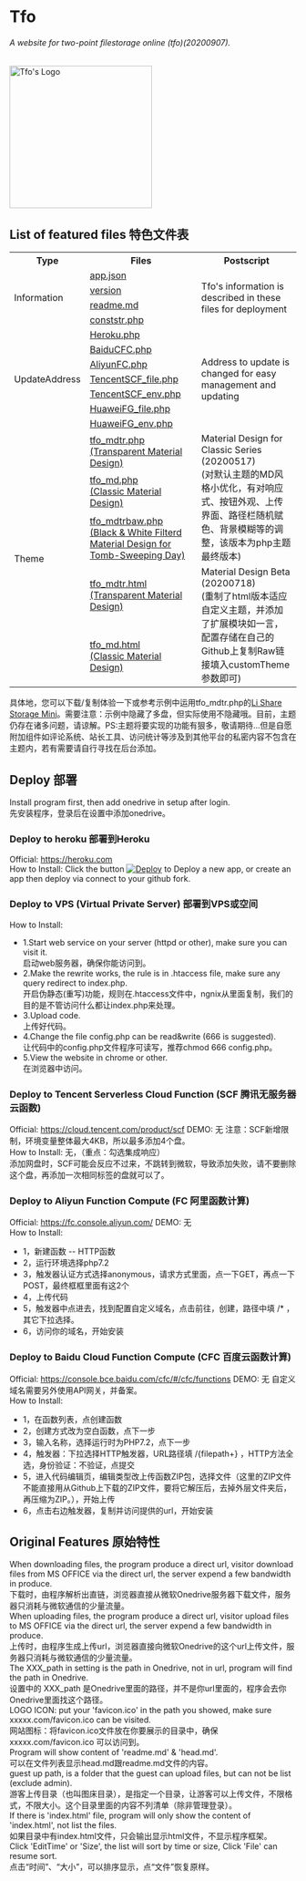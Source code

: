 # **Tfo**
###### A website for two-point filestorage online (tfo)(20200907). 

<img src="https://tfo.herokuapp.com/index/Uploaded/WebContents/Github/Tfo/Tfo.logo.svg" alt="Tfo's Logo" width="250" height="250"/>

## List of featured files 特色文件表
<table> 
    <tbody>
        <tr> 
            <th>Type</th> 
            <th>Files</th> 
            <th>Postscript</th> 
        </tr> 
        <tr> 
            <td rowspan="4">Information</td> 
            <td>
                <a href="./app.json" title="app.json">app.json</a>
            </td>
            <td rowspan="4">Tfo's information is described in these files for deployment</td> 
        </tr>
        <tr> 
            <td>
                <a href="./version" title="version">version</a>
            </td> 
        </tr>
        <tr>
            <td>
                <a href="./readme.md" title="readme.md">readme.md</a>
            </td>
        </tr>
        <tr>
            <td>
                <a href="./conststr.php" title="conststr.php">conststr.php</a>
            </td>
        </tr>
        <tr> 
            <td rowspan="7">UpdateAddress</td> 
            <td>
                <a href="./platform/Heroku.php" title="Heroku.php">Heroku.php</a>
            </td>
            <td rowspan="7">Address to update is changed for easy management and updating</td> 
        </tr>
        <tr> 
            <td>
                <a href="./platform/BaiduCFC.php" title="BaiduCFC.php">BaiduCFC.php</a>
            </td> 
        </tr>
        <tr>
            <td>
                <a href="./platform/AliyunFC.php" title="AliyunFC.php">AliyunFC.php</a>
            </td>
        </tr>
        <tr>
            <td>
                <a href="./platform/TencentSCF_file.php" title="TencentSCF_file.php">TencentSCF_file.php</a>
            </td>
        </tr>
        <tr>
            <td>
                <a href="./platform/TencentSCF_env.php" title="TencentSCF_env.php">TencentSCF_env.php</a>
            </td>
        </tr>
        <tr>
            <td>
                <a href="./platform/HuaweiFG_file.php" title="HuaweiFG_file.php">HuaweiFG_file.php</a>
            </td>
        </tr>
        <tr>
            <td>
                <a href="./platform/HuaweiFG_env.php" title="HuaweiFG_env.php">HuaweiFG_env.php</a>
            </td>
        </tr>
        <tr> 
            <td rowspan="5">Theme</td> 
            <td>
                <a href="./theme/tfo_mdtr.php" title="tfo_mdtr.php">tfo_mdtr.php<br>(Transparent Material Design)</a>
            </td>
            <td rowspan="3">Material Design for Classic Series (20200517)<br>(对默认主题的MD风格小优化，有对响应式、按钮外观、上传界面、路径栏随机赋色、背景模糊等的调整，该版本为php主题最终版本)</td> 
        </tr>
        <tr> 
            <td>
                <a href="./theme/tfo_md.php" title="tfo_md.php">tfo_md.php<br>(Classic Material Design)</a>
            </td> 
        </tr>
        <tr>
            <td>
                <a href="./theme/tfo_mdtrbaw.php" title="tfo_mdtrbaw.php">tfo_mdtrbaw.php<br>(Black & White Filterd Material Design for Tomb-Sweeping Day)</a>
            </td>
        </tr>
        <tr>
            <td>
                <a href="https://tfo.herokuapp.com/index/Uploaded/WebContents/Github/Tfo/Theme_new/tfo_mdtr.html?preview" title="tfo_mdtr.html">tfo_mdtr.html<br>(Transparent Material Design)</a>
            </td>
            <td rowspan="2">Material Design Beta (20200718)<br>(重制了html版本适应自定义主题，并添加了扩展模块如一言，配置存储在自己的Github上复制Raw链接填入customTheme参数即可)</td> 
        </tr>
         <tr>
            <td>
                <a href="https://tfo.herokuapp.com/index/Uploaded/WebContents/Github/Tfo/Theme_new/tfo_md.html?preview" title="tfo_md.html">tfo_md.html<br>(Classic Material Design)</a>
            </td>
        </tr> 
    </tbody>
</table>

具体地，您可以下载/复制体验一下或参考示例中运用tfo_mdtr.php的[Li Share Storage Mini](https://tfo.herokuapp.com/ "Li Share Storage Mini")。需要注意：示例中隐藏了多盘，但实际使用不隐藏哦。目前，主题仍存在诸多问题，请谅解。PS:主题将要实现的功能有狠多，敬请期待...但是自愿附加组件如评论系统、站长工具、访问统计等涉及到其他平台的私密内容不包含在主题内，若有需要请自行寻找在后台添加。

## Deploy 部署
Install program first, then add onedrive in setup after login.  
先安装程序，登录后在设置中添加onedrive。  

### Deploy to heroku  部署到Heroku
Official: https://heroku.com  
How to Install: Click the button [![Deploy](https://www.herokucdn.com/deploy/button.svg)](https://heroku.com/deploy) to Deploy a new app, or create an app then deploy via connect to your github fork.  

### Deploy to VPS (Virtual Private Server) 部署到VPS或空间  
How to Install:  
* 1.Start web service on your server (httpd or other), make sure you can visit it.  
    启动web服务器，确保你能访问到。  
* 2.Make the rewrite works, the rule is in .htaccess file, make sure any query redirect to index.php.  
    开启伪静态(重写)功能，规则在.htaccess文件中，ngnix从里面复制，我们的目的是不管访问什么都让index.php来处理。  
* 3.Upload code.  
    上传好代码。  
* 4.Change the file config.php can be read&write (666 is suggested).  
    让代码中的config.php文件程序可读写，推荐chmod 666 config.php。  
* 5.View the website in chrome or other.  
    在浏览器中访问。  

### Deploy to Tencent Serverless Cloud Function (SCF 腾讯无服务器云函数)  
Official: https://cloud.tencent.com/product/scf  DEMO:  无   注意：SCF新增限制，环境变量整体最大4KB，所以最多添加4个盘。  
How to Install:  无，（重点：勾选集成响应）  
添加网盘时，SCF可能会反应不过来，不跳转到微软，导致添加失败，请不要删除这个盘，再添加一次相同标签的盘就可以了。  

### Deploy to Aliyun Function Compute (FC 阿里函数计算)  
Official: https://fc.console.aliyun.com/  DEMO:  无  
How to Install:  
* 1，新建函数 -- HTTP函数  
* 2，运行环境选择php7.2  
* 3，触发器认证方式选择anonymous，请求方式里面，点一下GET，再点一下POST，最终框框里面有这2个  
* 4，上传代码  
* 5，触发器中点进去，找到配置自定义域名，点击前往，创建，路径中填 /* ，其它下拉选择。  
* 6，访问你的域名，开始安装  

### Deploy to Baidu Cloud Function Compute (CFC 百度云函数计算)  
Official: https://console.bce.baidu.com/cfc/#/cfc/functions  DEMO:  无  自定义域名需要另外使用API网关，并备案。  
How to Install:  
* 1，在函数列表，点创建函数  
* 2，创建方式改为空白函数，点下一步  
* 3，输入名称，选择运行时为PHP7.2，点下一步  
* 4，触发器：下拉选择HTTP触发器，URL路径填 /{filepath+} ，HTTP方法全选，身份验证：不验证，点提交  
* 5，进入代码编辑页，编辑类型改上传函数ZIP包，选择文件（这里的ZIP文件不能直接用从Github上下载的ZIP文件，要将它解压后，去掉外层文件夹后，再压缩为ZIP。），开始上传  
* 6，点击右边触发器，复制并访问提供的url，开始安装  

## Original Features 原始特性 
When downloading files, the program produce a direct url, visitor download files from MS OFFICE via the direct url, the server expend a few bandwidth in produce.  
下载时，由程序解析出直链，浏览器直接从微软Onedrive服务器下载文件，服务器只消耗与微软通信的少量流量。  
When uploading files, the program produce a direct url, visitor upload files to MS OFFICE via the direct url, the server expend a few bandwidth in produce.  
上传时，由程序生成上传url，浏览器直接向微软Onedrive的这个url上传文件，服务器只消耗与微软通信的少量流量。  
The XXX_path in setting is the path in Onedrive, not in url, program will find the path in Onedrive.  
设置中的 XXX_path 是Onedrive里面的路径，并不是你url里面的，程序会去你Onedrive里面找这个路径。  
LOGO ICON: put your 'favicon.ico' in the path you showed, make sure xxxxx.com/favicon.ico can be visited.   
网站图标：将favicon.ico文件放在你要展示的目录中，确保 xxxxx.com/favicon.ico 可以访问到。  
Program will show content of 'readme.md' & 'head.md'.  
可以在文件列表显示head.md跟readme.md文件的内容。  
guest up path, is a folder that the guest can upload files, but can not be list (exclude admin).  
游客上传目录（也叫图床目录），是指定一个目录，让游客可以上传文件，不限格式，不限大小。这个目录里面的内容不列清单（除非管理登录）。  
If there is 'index.html' file, program will only show the content of 'index.html', not list the files.  
如果目录中有index.html文件，只会输出显示html文件，不显示程序框架。  
Click 'EditTime' or 'Size', the list will sort by time or size, Click 'File' can resume sort.  
点击“时间”、“大小”，可以排序显示，点“文件”恢复原样。  
